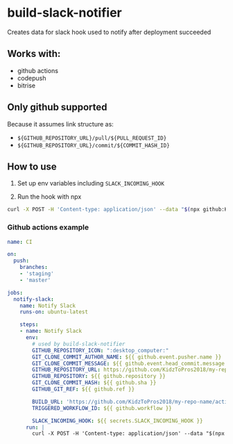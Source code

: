 # build-slack-notifier

Creates data for slack hook used to notify after deployment succeeded

## Works with:
* github actions
* codepush
* bitrise

## Only github supported

Because it assumes link structure as:
* `${GITHUB_REPOSITORY_URL}/pull/${PULL_REQUEST_ID}`
* `${GITHUB_REPOSITORY_URL}/commit/${COMMIT_HASH_ID}`

## How to use

1. Set up env variables including `SLACK_INCOMING_HOOK`

2. Run the hook with npx
```bash
curl -X POST -H 'Content-type: application/json' --data "$(npx github:KidzToPros2018/build-slack-notifier)" "$SLACK_INCOMING_HOOK"
```

### Github actions example

```yaml
name: CI

on:
  push:
    branches:
    - 'staging'
    - 'master'

jobs:
  notify-slack:
    name: Notify Slack
    runs-on: ubuntu-latest

    steps:
    - name: Notify Slack
      env:
        # used by build-slack-notifier
        GITHUB_REPOSITORY_ICON: ":desktop_computer:"
        GIT_CLONE_COMMIT_AUTHOR_NAME: ${{ github.event.pusher.name }}
        GIT_CLONE_COMMIT_MESSAGE: ${{ github.event.head_commit.message }}
        GITHUB_REPOSITORY_URL: https://github.com/KidzToPros2018/my-repo-name
        GITHUB_REPOSITORY: ${{ github.repository }}
        GIT_CLONE_COMMIT_HASH: ${{ github.sha }}
        GITHUB_GIT_REF: ${{ github.ref }}

        BUILD_URL: 'https://github.com/KidzToPros2018/my-repo-name/actions/runs/${{ github.run_id }}'
        TRIGGERED_WORKFLOW_ID: ${{ github.workflow }}

        SLACK_INCOMING_HOOK: ${{ secrets.SLACK_INCOMING_HOOK }}
      run: |
        curl -X POST -H 'Content-type: application/json' --data "$(npx github:KidzToPros2018/build-slack-notifier)" "$SLACK_INCOMING_HOOK"
```

